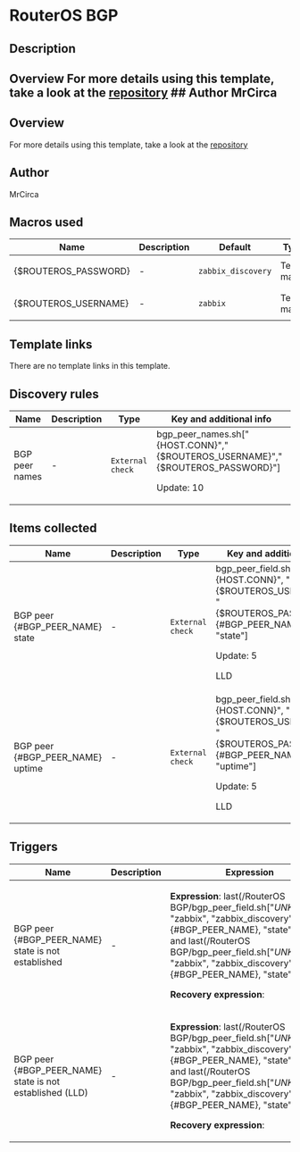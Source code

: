 # RouterOS BGP

## Description

## Overview For more details using this template, take a look at the [repository](https://github.com/MrCirca/zabbix-routeros-bgp) ## Author MrCirca 

## Overview

For more details using this template, take a look at the [repository](https://github.com/MrCirca/zabbix-routeros-bgp)


 



## Author

MrCirca

## Macros used

|Name|Description|Default|Type|
|----|-----------|-------|----|
|{$ROUTEROS_PASSWORD}|<p>-</p>|`zabbix_discovery`|Text macro|
|{$ROUTEROS_USERNAME}|<p>-</p>|`zabbix`|Text macro|
## Template links

There are no template links in this template.

## Discovery rules

|Name|Description|Type|Key and additional info|
|----|-----------|----|----|
|BGP peer names|<p>-</p>|`External check`|bgp_peer_names.sh["{HOST.CONN}","{$ROUTEROS_USERNAME}","{$ROUTEROS_PASSWORD}"]<p>Update: 10</p>|
## Items collected

|Name|Description|Type|Key and additional info|
|----|-----------|----|----|
|BGP peer {#BGP_PEER_NAME} state|<p>-</p>|`External check`|bgp_peer_field.sh["{HOST.CONN}", "{$ROUTEROS_USERNAME}", "{$ROUTEROS_PASSWORD}", {#BGP_PEER_NAME}, "state"]<p>Update: 5</p><p>LLD</p>|
|BGP peer {#BGP_PEER_NAME} uptime|<p>-</p>|`External check`|bgp_peer_field.sh["{HOST.CONN}", "{$ROUTEROS_USERNAME}", "{$ROUTEROS_PASSWORD}", {#BGP_PEER_NAME}, "uptime"]<p>Update: 5</p><p>LLD</p>|
## Triggers

|Name|Description|Expression|Priority|
|----|-----------|----------|--------|
|BGP peer {#BGP_PEER_NAME} state is not established|<p>-</p>|<p>**Expression**: last(/RouterOS BGP/bgp_peer_field.sh["*UNKNOWN*", "zabbix", "zabbix_discovery", {#BGP_PEER_NAME}, "state"],#5)<4 and last(/RouterOS BGP/bgp_peer_field.sh["*UNKNOWN*", "zabbix", "zabbix_discovery", {#BGP_PEER_NAME}, "state"],#5)>0</p><p>**Recovery expression**: </p>|warning|
|BGP peer {#BGP_PEER_NAME} state is not established (LLD)|<p>-</p>|<p>**Expression**: last(/RouterOS BGP/bgp_peer_field.sh["*UNKNOWN*", "zabbix", "zabbix_discovery", {#BGP_PEER_NAME}, "state"],#5)<4 and last(/RouterOS BGP/bgp_peer_field.sh["*UNKNOWN*", "zabbix", "zabbix_discovery", {#BGP_PEER_NAME}, "state"],#5)>0</p><p>**Recovery expression**: </p>|warning|
